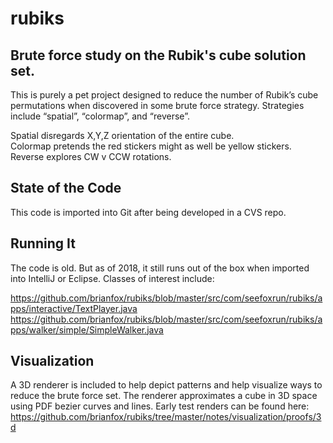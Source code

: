 # rubiks

## Brute force study on the Rubik's cube solution set.

This is purely a pet project designed to reduce the number of Rubik’s cube permutations when discovered in some brute force strategy.  Strategies include “spatial”, “colormap”, and “reverse”.  

Spatial disregards X,Y,Z orientation of the entire cube.  
Colormap pretends the red stickers might as well be yellow stickers.  
Reverse explores CW v CCW rotations.

## State of the Code
This code is imported into Git after being developed in a CVS repo.  

## Running It
The code is old.  But as of 2018, it still runs out of the box when imported into IntelliJ or Eclipse.  Classes of interest include:

https://github.com/brianfox/rubiks/blob/master/src/com/seefoxrun/rubiks/apps/interactive/TextPlayer.java
https://github.com/brianfox/rubiks/blob/master/src/com/seefoxrun/rubiks/apps/walker/simple/SimpleWalker.java

## Visualization
A 3D renderer is included to help depict patterns and help visualize ways to reduce the brute force set. The renderer approximates a cube in 3D space using PDF bezier curves and lines.  Early test renders can be found here:
https://github.com/brianfox/rubiks/tree/master/notes/visualization/proofs/3d


